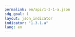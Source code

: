 ```yaml
---
permalink: en/api/1-3-1-a.json
sdg_goal: 1
layout: json_indicator
indicator: "1.3.1.a"
lang: en
---
```

